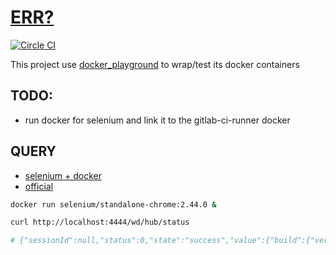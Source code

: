  
[ERR?](https://registry.hub.docker.com/u/brownman/mean/builds_history/115284/)
===
[![Circle CI](https://circleci.com/gh/brownman/docker-images.svg?style=svg)](https://circleci.com/gh/brownman/docker-images)

This project use [docker_playground](https://github.com/brownman/docker_playground) to wrap/test its docker containers


TODO:
----
- run docker for selenium and link it to the gitlab-ci-runner docker

QUERY
---
- [selenium + docker](https://www.google.co.il/search?q=selenium%20docker)
- [official](https://github.com/SeleniumHQ/docker-selenium)

```bash
docker run selenium/standalone-chrome:2.44.0 &

curl http://localhost:4444/wd/hub/status

# {"sessionId":null,"status":0,"state":"success","value":{"build":{"version":"2.44.0","revision":"76d78cf","time":"2014-10-23 20:02:37"},"os":{"name":"Linux","arch":"amd64","version":"3.5.0-58-generic"},"java":{"version":"1.7.0_65"}},"class":"org.openqa.selenium.remote.Response","hCode":1342539104}
```
